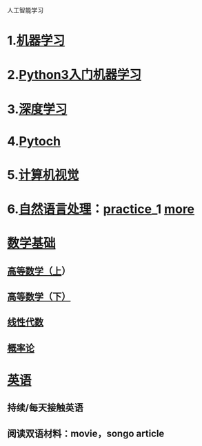 人工智能学习

# 1.[机器学习](https://www.bilibili.com/video/BV164411b7dx)

# 2.[Python3入门机器学习](https://coding.imooc.com/learn/list/169.html)

# 3.[深度学习](https://www.coursera.org/specializations/deep-learning?) 

# 4.[Pytoch](https://www.bilibili.com/video/BV12741177Cu)

# 5.[计算机视觉](https://www.bilibili.com/video/BV1nJ411z7fe)

# 6.[自然语言处理](https://www.bilibili.com/video/BV1pt411h7aT)：[practice](https://www.lanqiao.cn/courses/1208)_1   [more](https://www.lanqiao.cn/courses/861)

# [数学基础](https://www.bilibili.com/video/BV1864y1T7Ks?p=4)

## [高等数学（上](https://www.bilibili.com/video/BV1864y1T7Ks)）
## [高等数学（下）](https://www.bilibili.com/video/BV1Q7411h7Pm)
## [线性代数](https://www.bilibili.com/video/BV1L7411a7Rz)

## [概率论](https://www.bilibili.com/video/BV1D741147G5)

#  [英语](https://github.com/Ari-wuhan/English-reading)

##  持续/每天接触英语

## 阅读双语材料：movie，songo article

# 

# 

# 

# 

# 

# 



